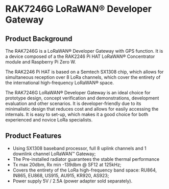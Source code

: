
# RAK7246G LoRaWAN® Developer Gateway

<Cimg src='rak7246/rak7246.jpg' width='100%' figure_number = "1" caption="RAK7246G LoRaWAN® Developer Gateway"/>

## Product Background
The RAK7246G is a LoRaWAN® Developer Gateway with GPS function. It is a device composed of a the RAK2246 Pi HAT LoRaWAN® Concentrator module and Raspberry Pi Zero W.

The RAK2246 Pi HAT is based on a Semtech SX1308 chip, which allows for simultaneous reception over 8 LoRa channels, which cover the entirety of the international high-frequency LoRaWAN® space.

The RAK7246G LoRaWAN® Developer Gateway is an ideal choice for prototype design, concept verification and demonstrations, development evaluation and other scenarios. It is developer-friendly due to its minimalistic design that reduces cost and allows for easily accessing the internals. It is easy to set-up, which makes it a good choice for both experienced and novice LoRa specialists.


## Product Features
* Using SX1308 baseband processor, full 8 uplink channels and 1 downlink channel LoRaWAN™ Gateway;
* The Pre-installed radiator guarantees the stable thermal performance
* Tx max 20dbm, Rx min -139dbm @ SF12 at 125kHz;
* Covers the entirety of the LoRa high-frequency band space: RU864, IN865, EU868, US915, AU915, KR920, AS923;
* Power supply 5V / 2.5A (power adapter sold separately).
